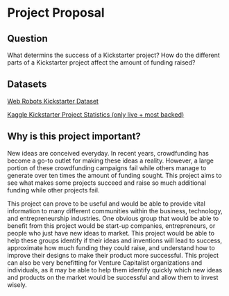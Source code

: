 # Project Proposal

## Question
What determins the success of a Kickstarter project? How do the different parts of a Kickstarter project affect the amount of funding raised?

## Datasets
[Web Robots Kickstarter Dataset](https://webrobots.io/kickstarter-datasets/)

[Kaggle Kickstarter Project Statistics (only live + most backed)](https://www.kaggle.com/socathie/kickstarter-project-statistics)

## Why is this project important?
New ideas are conceived everyday. In recent years, crowdfunding has become a go-to outlet for making these ideas a reality. However, a large portion of these crowdfunding campaigns fail while others manage to generate over ten times the amount of funding sought. This project aims to see what makes some projects succeed and raise so much additional funding while other projects fail.

This project can prove to be useful and would be able to provide vital information to many different communities within the business, technology, and entrepreneurship industries. One obvious group that would be able to benefit from this project would be start-up companies, entrepreneurs, or people who just have new ideas to market. This project would be able to help these groups identify if their ideas and inventions will lead to success, approximate how much funding they could raise, and understand how to improve their designs to make their product more successful. This project can also be very benefitting for Venture Capitalist organizations and individuals, as it may be able to help them identify quickly which new ideas and products on the market would be successful and allow them to invest wisely.



